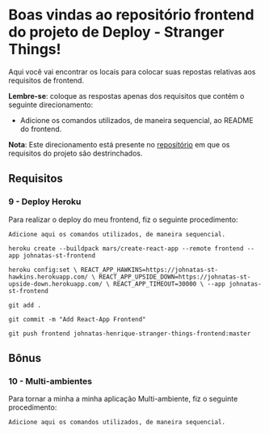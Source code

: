 # Boas vindas ao repositório frontend do projeto de Deploy - Stranger Things!

Aqui você vai encontrar os locais para colocar suas repostas relativas aos requisitos de frontend.

**Lembre-se**: coloque as respostas apenas dos requisitos que contém o seguinte direcionamento:

  - Adicione os comandos utilizados, de maneira sequencial, ao README do frontend.

**Nota**: Este direcionamento está presente no [repositório](https://github.com/tryber/sd-01-project-stranger-things) em que os requisitos do projeto são destrinchados.

## Requisitos

### 9 - Deploy Heroku

Para realizar o deploy do meu frontend, fiz o seguinte procedimento:

`Adicione aqui os comandos utilizados, de maneira sequencial.`

`heroku create --buildpack mars/create-react-app --remote frontend --app johnatas-st-frontend`

`heroku config:set \
 REACT_APP_HAWKINS=https://johnatas-st-hawkins.herokuapp.com/ \
 REACT_APP_UPSIDE_DOWN=https://johnatas-st-upside-down.herokuapp.com/ \
 REACT_APP_TIMEOUT=30000 \
 --app johnatas-st-frontend`
 
`git add .`

`git commit -m "Add React-App Frontend"`

`git push frontend johnatas-henrique-stranger-things-frontend:master`

## Bônus

### 10 - Multi-ambientes

Para tornar a minha a minha aplicação Multi-ambiente, fiz o seguinte procedimento:

`Adicione aqui os comandos utilizados, de maneira sequencial.`
